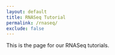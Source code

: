 ```yaml
---
layout: default
title: RNASeq Tutorial
permalink: /rnaseq/
exclude: false
---
```


<p>This is the page for our RNASeq tutorials.</p>
